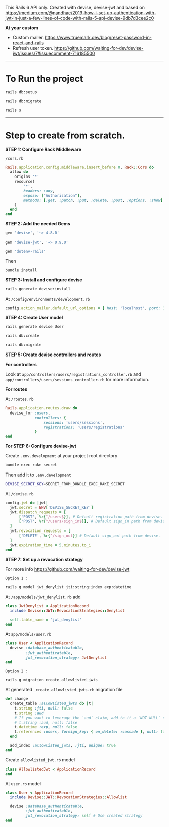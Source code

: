 This Rails 6 API only. Created with devise, devise-jwt and based on  
https://medium.com/@nandhae/2019-how-i-set-up-authentication-with-jwt-in-just-a-few-lines-of-code-with-rails-5-api-devise-9db7d3cee2c0

**At your custom**

- Custom mailer. https://www.truemark.dev/blog/reset-password-in-react-and-rails
- Refresh user token. https://github.com/waiting-for-dev/devise-jwt/issues/7#issuecomment-716185500

***

# To Run the project

```bash
rails db:setup

rails db:migrate

rails s
```

***

# Step to create from scratch.

**STEP 1: Configure Rack Middleware**

`/cors.rb`

```ruby
Rails.application.config.middleware.insert_before 0, Rack::Cors do
  allow do
    origins '*'
    resource(
        '*',
        headers: :any,
        expose: ["Authorization"],
        methods: [:get, :patch, :put, :delete, :post, :options, :show]
    )
  end
end
```

**STEP 2: Add the needed Gems**

```ruby
gem 'devise', '~> 4.8.0'

gem 'devise-jwt', '~> 0.9.0'

gem 'dotenv-rails'
```

Then

```bash
bundle install
```

**STEP 3: Install and configure devise**

```bash
rails generate devise:install
```

At `/config/environments/development.rb`

```ruby
config.action_mailer.default_url_options = { host: 'localhost', port: 3000 }
```

**STEP 4: Create User model**

```bash
rails generate devise User

rails db:create

rails db:migrate
```

**STEP 5: Create devise controllers and routes**

**For controllers**

Look at `app/controllers/users/registrations_controller.rb` and `app/controllers/users/sessions_controller.rb`
for more information.

**For routes**

At `/routes.rb`

```ruby
Rails.application.routes.draw do
  devise_for :users,
             controllers: {
                 sessions: 'users/sessions',
                 registrations: 'users/registrations'
             }
end
```

**For STEP 6: Configure devise-jwt**

Create `.env.development` at your project root directory

```bash
bundle exec rake secret
```

Then add it to `.env.development`

```bash
DEVISE_SECRET_KEY=SECRET_FROM_BUNDLE_EXEC_RAKE_SECRET
```

At `/devise.rb`

```ruby
config.jwt do |jwt|
  jwt.secret = ENV['DEVISE_SECRET_KEY']
  jwt.dispatch_requests = [
      ['POST', %r{^/users$}], # Default registration path from devise.
      ['POST', %r{^/users/sign_in$}], # Default sign_in path from devise.
  ]
  jwt.revocation_requests = [
      ['DELETE', %r{^/sign_out}] # Default sign_out path from devise.
  ]
  jwt.expiration_time = 5.minutes.to_i 
end
```

**STEP 7: Set up a revocation strategy**

For more info https://github.com/waiting-for-dev/devise-jwt

`Option 1 :`

```bash
rails g model jwt_denylist jti:string:index exp:datetime
```

At `/app/models/jwt_denylist.rb` add

```ruby
class JwtDenylist < ApplicationRecord
  include Devise::JWT::RevocationStrategies::Denylist

  self.table_name = 'jwt_denylist'
end
```

At `app/models/user.rb`

```ruby
class User < ApplicationRecord
  devise :database_authenticatable,
         :jwt_authenticatable, 
         jwt_revocation_strategy: JwtDenylist
end
```

`Option 2 :`

```bash
rails g migration create_allowlisted_jwts
```

At generated `_create_allowlisted_jwts.rb` migration file

```ruby
def change
  create_table :allowlisted_jwts do |t|
    t.string :jti, null: false
    t.string :aud
    # If you want to leverage the `aud` claim, add to it a `NOT NULL` constraint:
    # t.string :aud, null: false
    t.datetime :exp, null: false
    t.references :users, foreign_key: { on_delete: :cascade }, null: false
  end

  add_index :allowlisted_jwts, :jti, unique: true
end
```

Create `allowlisted_jwt.rb` model

```ruby
class AllowlistedJwt < ApplicationRecord
end
```

At `user.rb` model

```ruby
class User < ApplicationRecord
  include Devise::JWT::RevocationStrategies::Allowlist

  devise :database_authenticatable,
         :jwt_authenticatable, 
         jwt_revocation_strategy: self # Use created strategy
end
```
